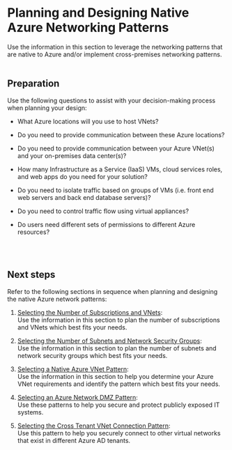 # Planning and Designing Native Azure Networking Patterns
Use the information in this section to leverage the networking patterns that are native to Azure and/or implement cross-premises networking patterns.
<br />
<br />

## Preparation
Use the following questions to assist with your decision-making process when planning your design: 
- What Azure locations will you use to host VNets?
	
- Do you need to provide communication between these Azure locations?
- Do you need to provide communication between your Azure VNet(s) and your on-premises data center(s)?
- How many Infrastructure as a Service (IaaS) VMs, cloud services roles, and web apps do you need for your solution?
- Do you need to isolate traffic based on groups of VMs (i.e. front end web servers and back end database servers)?
- Do you need to control traffic flow using virtual appliances?
- Do users need different sets of permissions to different Azure resources?
<br />
<br />

## Next steps
Refer to the following sections in sequence when planning and designing the native Azure network patterns:

1. [Selecting the Number of Subscriptions and VNets](3.1-Selecting-the-Number-of-Subscriptions-and-VNets.md):  
  Use the information in this section to plan the number of subscriptions and VNets which best fits your needs.

2. [Selecting the Number of Subnets and Network Security Groups](3.2-Selecting-the-Number-of-Subnets-and-Network-Security-Groups.md):  
  Use the information in this section to plan the number of subnets and network security groups which best fits your needs.
3. [Selecting a Native Azure VNet Pattern](3.3-Selecting-a-Native-Azure-VNet-Pattern.md):  
  Use the information in this section to help you determine your Azure VNet requirements and identify the pattern which best fits your needs.  
4. [Selecting an Azure Network DMZ Pattern](3.4-Selecting-an-Azure-Network-DMZ-Pattern.md):  
  Use these patterns to help you secure and protect publicly exposed IT systems. 
5. [Selecting the Cross Tenant VNet Connection Pattern](3.5-Selecting-the-Cross-Tenant-VNet-Connection-Pattern.md):  
  Use this pattern to help you securely connect to other virtual networks that exist in different Azure AD tenants. 


